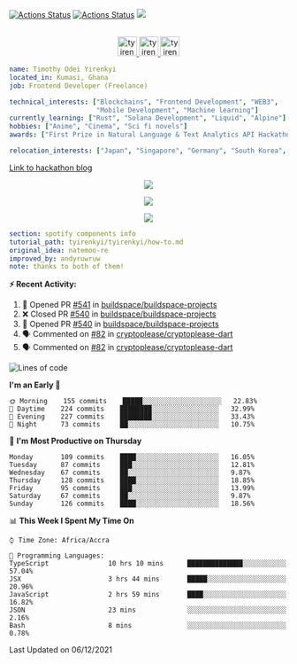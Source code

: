 [![Actions Status](https://github.com/tyirenkyi/tyirenkyi/workflows/wakatime-stats/badge.svg)](https://github.com/tyirenkyi/tyirenkyi/actions)
[![Actions Status](https://github.com/tyirenkyi/tyirenkyi/workflows/update-gh-activity/badge.svg)](https://github.com/tyirenkyi/tyirenkyi/actions)
![](https://visitor-badge.glitch.me/badge?page_id=tyirenkyi.tyirenkyi)

<p align="center">
<br/>
<a href="https://twitter.com/darthapplejewce">
  <img alt="tyirenkyi | Twitter" width="35px" src="https://image.flaticon.com/icons/svg/2111/2111703.svg" />
</a>
<a href="https://www.linkedin.com/in/timothy-yirenkyi-b45b9b137/">
  <img alt="tyirenkyi's LinkdeIN" width="35px" src="https://image.flaticon.com/icons/svg/2111/2111465.svg" />
</a
<a href="https://open.spotify.com/user/6jyx0hj1911n2xd4rm3vwm8j9?si=f0e62187bc474bdf">
  <img alt="tyirenkyi's Spotify" width="35px" src="https://image.flaticon.com/icons/svg/2111/2111627.svg" />
</a>
</p>

```yaml
name: Timothy Odei Yirenkyi
located_in: Kumasi, Ghana
job: Frontend Developer (Freelance)

technical_interests: ["Blockchains", "Frontend Development", "WEB3", 
                      "Mobile Development", "Machine learning"]
currently_learning: ["Rust", "Solana Development", "Liquid", "Alpine"]
hobbies: ["Anime", "Cinema", "Sci fi novels"]
awards: ["First Prize in Natural Language & Text Analytics API Hackathon"]

relocation_interests: ["Japan", "Singapore", "Germany", "South Korea", "UK"]
```

<a href="https://www.expert.ai/blog/the-story-behind-hackathon-winning-peer-reviewers-app">Link to hackathon blog</a>

<p align="center">
  <img alig src="https://github-profile-trophy.vercel.app/?username=tyirenkyi&column=6&rank=SSS,SS,S,AAA,AA,A,B,C" />
</p>


<p align="center">
  <a href="https://tyirenkyi.vercel.app/api/now-playing?open">
    <!-- Music bars move to the beat and are colored based on the track's happiness, danceability and energy! -->
    <img src="https://tyirenkyi.vercel.app/api/now-playing">
  </a>
</p>

<p align="center">
  <img src="https://tyirenkyi.vercel.app/api/top-played">
</p>
 
```yaml
section: spotify components info
tutorial_path: tyirenkyi/tyirenkyi/how-to.md
original_idea: natemoo-re
improved_by: andyruwruw
note: thanks to both of them!
```


**:zap: Recent Activity:**

<!--START_SECTION:activity-->
1. 💪 Opened PR [#541](https://github.com/buildspace/buildspace-projects/pull/541) in [buildspace/buildspace-projects](https://github.com/buildspace/buildspace-projects)
2. ❌ Closed PR [#540](https://github.com/buildspace/buildspace-projects/pull/540) in [buildspace/buildspace-projects](https://github.com/buildspace/buildspace-projects)
3. 💪 Opened PR [#540](https://github.com/buildspace/buildspace-projects/pull/540) in [buildspace/buildspace-projects](https://github.com/buildspace/buildspace-projects)
4. 🗣 Commented on [#82](https://github.com/cryptoplease/cryptoplease-dart/issues/82) in [cryptoplease/cryptoplease-dart](https://github.com/cryptoplease/cryptoplease-dart)
5. 🗣 Commented on [#82](https://github.com/cryptoplease/cryptoplease-dart/issues/82) in [cryptoplease/cryptoplease-dart](https://github.com/cryptoplease/cryptoplease-dart)
<!--END_SECTION:activity-->

<!--START_SECTION:waka-->
![Lines of code](https://img.shields.io/badge/From%20Hello%20World%20I%27ve%20Written-5.1%20million%20lines%20of%20code-blue)

**I'm an Early 🐤** 

```text
🌞 Morning    155 commits    █████░░░░░░░░░░░░░░░░░░░░   22.83% 
🌆 Daytime    224 commits    ████████░░░░░░░░░░░░░░░░░   32.99% 
🌃 Evening    227 commits    ████████░░░░░░░░░░░░░░░░░   33.43% 
🌙 Night      73 commits     ██░░░░░░░░░░░░░░░░░░░░░░░   10.75%

```
📅 **I'm Most Productive on Thursday** 

```text
Monday       109 commits    ████░░░░░░░░░░░░░░░░░░░░░   16.05% 
Tuesday      87 commits     ███░░░░░░░░░░░░░░░░░░░░░░   12.81% 
Wednesday    67 commits     ██░░░░░░░░░░░░░░░░░░░░░░░   9.87% 
Thursday     128 commits    ████░░░░░░░░░░░░░░░░░░░░░   18.85% 
Friday       95 commits     ███░░░░░░░░░░░░░░░░░░░░░░   13.99% 
Saturday     67 commits     ██░░░░░░░░░░░░░░░░░░░░░░░   9.87% 
Sunday       126 commits    ████░░░░░░░░░░░░░░░░░░░░░   18.56%

```


📊 **This Week I Spent My Time On** 

```text
⌚︎ Time Zone: Africa/Accra

💬 Programming Languages: 
TypeScript               10 hrs 10 mins      ██████████████░░░░░░░░░░░   57.04% 
JSX                      3 hrs 44 mins       █████░░░░░░░░░░░░░░░░░░░░   20.96% 
JavaScript               2 hrs 59 mins       ████░░░░░░░░░░░░░░░░░░░░░   16.82% 
JSON                     23 mins             ░░░░░░░░░░░░░░░░░░░░░░░░░   2.16% 
Bash                     8 mins              ░░░░░░░░░░░░░░░░░░░░░░░░░   0.78%

```


 Last Updated on 06/12/2021
<!--END_SECTION:waka-->

